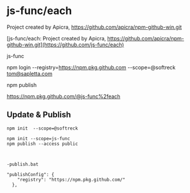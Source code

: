 # js-func/each 
Project created by Apicra, https://github.com/apicra/npm-github-win.git 

 
 [js-func/each: Project created by Apicra, https://github.com/apicra/npm-github-win.git](https://github.com/js-func/each)
 
 
 js-func
 
npm login --registry=https://npm.pkg.github.com --scope=@softreck
tom@sapletta.com

npm publish 

https://npm.pkg.github.com/@js-func%2feach



## Update & Publish

    npm init  --scope=@softreck
    
    npm init --scope=js-func
    npm publish --access public
    
    
    
    -publish.bat

    "publishConfig": {
        "registry": "https://npm.pkg.github.com/"
      },
